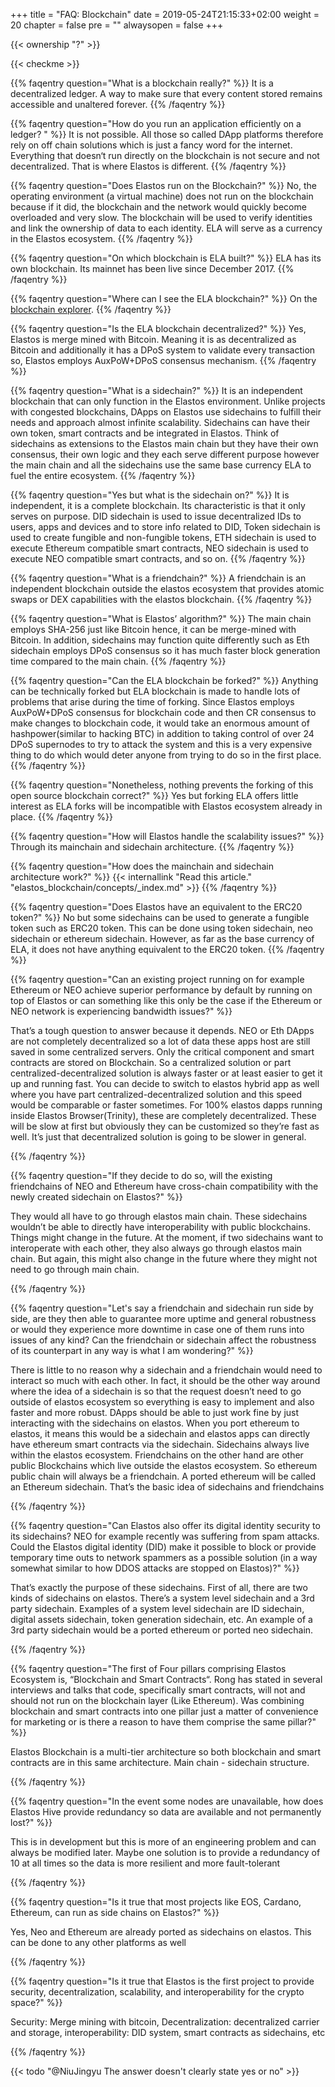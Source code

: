 +++
title = "FAQ: Blockchain"
date = 2019-05-24T21:15:33+02:00
weight = 20
chapter = false
pre = ""
alwaysopen = false
+++ 

{{< ownership "?" >}}

{{< checkme >}}

{{% faqentry question="What is a blockchain really?" %}}
It is a decentralized ledger. A way to make sure that every content stored remains accessible and unaltered forever.
{{% /faqentry %}}

{{% faqentry question="How do you run an application efficiently on a ledger? " %}}
It is not possible. All those so called DApp platforms therefore rely on off chain solutions which is just a fancy word for the internet. Everything that doesn‘t run directly on the blockchain is not secure and not decentralized. That is where Elastos is different.
{{% /faqentry %}}

{{% faqentry question="Does Elastos run on the Blockchain?" %}}
No, the operating environment (a virtual machine) does not run on the blockchain because if it did, the blockchain and the network would quickly become overloaded and very slow. The blockchain will be used to verify identities and link the ownership of data to each identity. ELA will serve as a currency in the Elastos ecosystem.
{{% /faqentry %}}

{{% faqentry question="On which blockchain is ELA built?" %}}
ELA has its own blockchain. Its mainnet has been live since December 2017.
{{% /faqentry %}}

{{% faqentry question="Where can I see the ELA blockchain?" %}}
On the [blockchain explorer](https://blockchain.elastos.org/).
{{% /faqentry %}}

{{% faqentry question="Is the ELA blockchain decentralized?" %}}
Yes, Elastos is merge mined with Bitcoin. Meaning it is as decentralized as Bitcoin and additionally it has a DPoS system to validate every transaction so, Elastos employs AuxPoW+DPoS consensus mechanism.
{{% /faqentry %}}

{{% faqentry question="What is a sidechain?" %}}
It is an independent blockchain that can only function in the Elastos environment. Unlike projects with congested blockchains, DApps on Elastos use sidechains to fulfill their needs and approach almost infinite scalability. Sidechains can have their own token, smart contracts and be integrated in Elastos. Think of sidechains as extensions to the Elastos main chain but they have their own consensus, their own logic and they each serve different purpose however the main chain and all the sidechains use the same base currency ELA to fuel the entire ecosystem.
{{% /faqentry %}}

{{% faqentry question="Yes but what is the sidechain on?" %}}
It is independent, it is a complete blockchain. Its characteristic is that it only serves on purpose. DID sidechain is used to issue decentralized IDs to users, apps and devices and to store info related to DID, Token sidechain is used to create fungible and non-fungible tokens, ETH sidechain is used to execute Ethereum compatible smart contracts, NEO sidechain is used to execute NEO compatible smart contracts, and so on.
{{% /faqentry %}}

{{% faqentry question="What is a friendchain?" %}}
A friendchain is an independent blockchain outside the elastos ecosystem that provides atomic swaps or DEX capabilities with the elastos blockchain.
{{% /faqentry %}}

{{% faqentry question="What is Elastos’ algorithm?" %}}
The main chain employs SHA-256 just like Bitcoin hence, it can be merge-mined with Bitcoin. In addition, sidechains may function quite differently such as Eth sidechain employs DPoS consensus so it has much faster block generation time compared to the main chain.
{{% /faqentry %}}

{{% faqentry question="Can the ELA blockchain be forked?" %}}
Anything can be technically forked but ELA blockchain is made to handle lots of problems that arise during the time of forking. Since Elastos employs AuxPoW+DPoS consensus for blockchain code and then CR consensus to make changes to blockchain code, it would take an enormous amount of hashpower(similar to hacking BTC) in addition to taking control of over 24 DPoS supernodes to try to attack the system and this is a very expensive thing to do which would deter anyone from trying to do so in the first place.
{{% /faqentry %}}

{{% faqentry question="Nonetheless, nothing prevents the forking of this open source blockchain correct?" %}}
Yes but forking ELA offers little interest as ELA forks will be incompatible with Elastos ecosystem already in place.
{{% /faqentry %}}

{{% faqentry question="How will Elastos handle the scalability issues?" %}}
Through its mainchain and sidechain architecture.
{{% /faqentry %}}

{{% faqentry question="How does the mainchain and sidechain architecture work?" %}}
{{< internallink "Read this article." "elastos_blockchain/concepts/_index.md" >}}
{{% /faqentry %}}

{{% faqentry question="Does Elastos have an equivalent to the ERC20 token?" %}}
No but some sidechains can be used to generate a fungible token such as ERC20 token. This can be done using token sidechain, neo sidechain or ethereum sidechain. However, as far as the base currency of ELA, it does not have anything equivalent to the ERC20 token.
{{% /faqentry %}}

{{% faqentry question="Can an existing project running on for example Ethereum or NEO achieve superior performance by default by running on top of Elastos or can something like this only be the case if the Ethereum or NEO network is experiencing bandwidth issues?" %}}

That’s a tough question to answer because it depends. NEO or Eth DApps are not completely decentralized so a lot of data these apps host are still saved in some centralized servers. Only the critical component and smart contracts are stored on Blockchain. So a centralized solution or part centralized-decentralized solution is always faster or at least easier to get it up and running fast. You can decide to switch to elastos hybrid app as well where you have part centralized-decentralized solution and this speed would be comparable or faster sometimes. For 100% elastos dapps running inside Elastos Browser(Trinity), these are completely decentralized. These will be slow at first but obviously they can be customized so they’re fast as well. It’s just that decentralized solution is going to be slower in general.

{{% /faqentry %}}

{{% faqentry question="If they decide to do so, will the existing friendchains of NEO and Ethereum have cross-chain compatibility with the newly created sidechain on Elastos?" %}}

They would all have to go through elastos main chain. These sidechains wouldn’t be able to directly have interoperability with public blockchains. Things might change in the future. At the moment, if two sidechains want to interoperate with each other, they also always go through elastos main chain. But again, this might also change in the future where they might not need to go through main chain.

{{% /faqentry %}}

{{% faqentry question="Let's say a friendchain and sidechain run side by side, are they then able to guarantee more uptime and general robustness or would they experience more downtime in case one of them runs into issues of any kind? Can the friendchain or sidechain affect the robustness of its counterpart in any way is what I am wondering?" %}}

There is little to no reason why a sidechain and a friendchain would need to interact so much with each other. In fact, it should be the other way around where the idea of a sidechain is so that the request doesn’t need to go outside of elastos ecosystem so everything is easy to implement and also faster and more robust. DApps should be able to just work fine by just interacting with the sidechains on elastos. When you port ethereum to elastos, it means this would be a sidechain and elastos apps can directly have ethereum smart contracts via the sidechain. Sidechains always live within the elastos ecosystem. Friendchains on the other hand are other public Blockchains which live outside the elastos ecosystem. So ethereum public chain will always be a friendchain. A ported ethereum will be called an Ethereum sidechain. That’s the basic idea of sidechains and friendchains

{{% /faqentry %}}

{{% faqentry question="Can Elastos also offer its digital identity security to its sidechains? NEO for example recently was suffering from spam attacks. Could the Elastos digital identity (DID) make it possible to block or provide temporary time outs to network spammers as a possible solution (in a way somewhat similar to how DDOS attacks are stopped on Elastos)?" %}}
    
That’s exactly the purpose of these sidechains. First of all, there are two kinds of sidechains on elastos. There’s a system level sidechain and a 3rd party sidechain. Examples of a system level sidechain are ID sidechain, digital assets sidechain, token generation sidechain, etc. An example of a 3rd party sidechain would be a ported ethereum or ported neo sidechain. 

{{% /faqentry %}}

{{% faqentry question="The first of Four pillars comprising Elastos Ecosystem is, “Blockchain and Smart Contracts“.  Rong has stated in several interviews and talks that code, specifically smart contracts, will not and should not run on the blockchain layer (Like Ethereum). Was combining blockchain and smart contracts into one pillar just a matter of convenience for marketing or is there a reason to have them comprise the same pillar?" %}}

Elastos Blockchain is a multi-tier architecture so both blockchain and smart contracts are in this same architecture. Main chain - sidechain structure.

{{% /faqentry %}}

{{% faqentry question="In the event some nodes are unavailable, how does Elastos Hive provide redundancy so data are available and not permanently lost?" %}}

This is in development but this is more of an engineering problem and can always be modified later. Maybe one solution is to provide a redundancy of 10 at all times so the data is more resilient and more fault-tolerant

{{% /faqentry %}}

{{% faqentry question="Is it true that most projects like EOS, Cardano, Ethereum, can run as side chains on Elastos?" %}}

Yes, Neo and Ethereum are already ported as sidechains on elastos. This can be done to any other platforms as well

{{% /faqentry %}}

{{% faqentry question="Is it true that Elastos is the first project to provide security, decentralization, scalability, and interoperability for the crypto space?" %}}

Security: Merge mining with bitcoin, Decentralization: decentralized carrier and storage, interoperability: DID system, smart contracts as sidechains, etc

{{% /faqentry %}}

{{< todo "@NiuJingyu The answer doesn't clearly state yes or no" >}}
